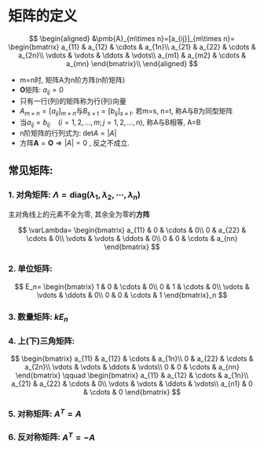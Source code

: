 # 矩阵的定义

$$
\begin{aligned}
	&\pmb{A}_{m\times n}=[a_{ij}]_{m\times n}=
	\begin{bmatrix}
		a_{11} & a_{12} & \cdots & a_{1n}\\
		a_{21} & a_{22} & \cdots & a_{2n}\\
		\vdots & \vdots & \ddots & \vdots\\
		a_{m1} & a_{m2} & \cdots & a_{mn}
	\end{bmatrix}\\
\end{aligned}
$$

- m=n时, 矩阵A为n阶方阵(n阶矩阵)
- $\pmb{O}$矩阵: $a_{ij}=0$
- 只有一行(列)的矩阵称为行(列)向量
- $A_{m\times n}=[a_{ij}]_{m\times n}$与$B_{s\times t}=[b_{ij}]_{s\times t}$. 若m=s, n=t, 称A与B为同型矩阵
- 当$a_{ij}=b_{ij} \quad (i=1, 2, \dots, m; j=1, 2, \dots, n)$, 称A与B相等, A=B
- n阶矩阵的行列式为: $\mathrm{det}{A}=|A|$
- 方阵$\pmb{A}=\pmb{O} \Rightarrow |A| =0$ , 反之不成立.

## 常见矩阵:

### 1. 对角矩阵: $\Lambda= \text{diag}(\lambda_1, \lambda_2, \cdots, \lambda_n)$

主对角线上的元素不全为零, 其余全为零的**方阵**

$$
\varLambda=
\begin{bmatrix}
	a_{11} & 0 & \cdots & 0\\
	0 & a_{22} & \cdots & 0\\
	\vdots & \vdots & \ddots & 0\\
	0 & 0 & \cdots & a_{nn}
\end{bmatrix}
$$

### 2. 单位矩阵:

$$
E_n=
\begin{bmatrix}
	1 & 0 & \cdots & 0\\
	0 & 1 & \cdots & 0\\
	\vdots & \vdots & \ddots & 0\\
	0 & 0 & \cdots & 1
\end{bmatrix}_n
$$

### 3. 数量矩阵: $kE_n$

### 4. 上(下)三角矩阵:

$$
\begin{bmatrix}
	a_{11} & a_{12} & \cdots & a_{1n}\\
	0 & a_{22} & \cdots & a_{2n}\\
	\vdots & \vdots & \ddots  & \vdots\\
	0 & 0 & \cdots & a_{nn}
\end{bmatrix} \qquad
\begin{bmatrix}
	a_{11} & a_{12} & \cdots & a_{1n}\\
	a_{21} & a_{22} & \cdots & 0\\
	\vdots & \vdots & \ddots  & \vdots\\
	a_{n1} & 0 & \cdots & 0
\end{bmatrix}
$$

### 5. 对称矩阵: $A^T=A$

### 6. 反对称矩阵: $A^T=-A$
